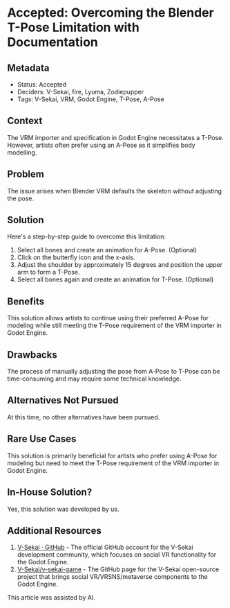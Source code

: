 # Accepted: Overcoming the Blender T-Pose Limitation with Documentation

## Metadata

- Status: Accepted
- Deciders: V-Sekai, fire, Lyuma, Zodiepupper
- Tags: V-Sekai, VRM, Godot Engine, T-Pose, A-Pose

## Context

The VRM importer and specification in Godot Engine necessitates a T-Pose. However, artists often prefer using an A-Pose as it simplifies body modelling.

## Problem

The issue arises when Blender VRM defaults the skeleton without adjusting the pose.

## Solution

Here's a step-by-step guide to overcome this limitation:

1. Select all bones and create an animation for A-Pose. (Optional)
2. Click on the butterfly icon and the x-axis.
3. Adjust the shoulder by approximately 15 degrees and position the upper arm to form a T-Pose.
4. Select all bones again and create an animation for T-Pose. (Optional)

## Benefits

This solution allows artists to continue using their preferred A-Pose for modeling while still meeting the T-Pose requirement of the VRM importer in Godot Engine.

## Drawbacks

The process of manually adjusting the pose from A-Pose to T-Pose can be time-consuming and may require some technical knowledge.

## Alternatives Not Pursued

At this time, no other alternatives have been pursued.

## Rare Use Cases

This solution is primarily beneficial for artists who prefer using A-Pose for modeling but need to meet the T-Pose requirement of the VRM importer in Godot Engine.

## In-House Solution?

Yes, this solution was developed by us.

## Additional Resources

1. [V-Sekai · GitHub](https://github.com/v-sekai) - The official GitHub account for the V-Sekai development community, which focuses on social VR functionality for the Godot Engine.
2. [V-Sekai/v-sekai-game](https://github.com/v-sekai/v-sekai-game) - The GitHub page for the V-Sekai open-source project that brings social VR/VRSNS/metaverse components to the Godot Engine.

This article was assisted by AI.
